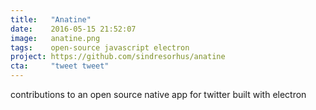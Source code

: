 ```yaml
---
title:   "Anatine"
date:    2016-05-15 21:52:07
image:   anatine.png
tags:    open-source javascript electron
project: https://github.com/sindresorhus/anatine
cta:     "tweet tweet"
---
```


contributions to an open source native app for twitter built with electron
